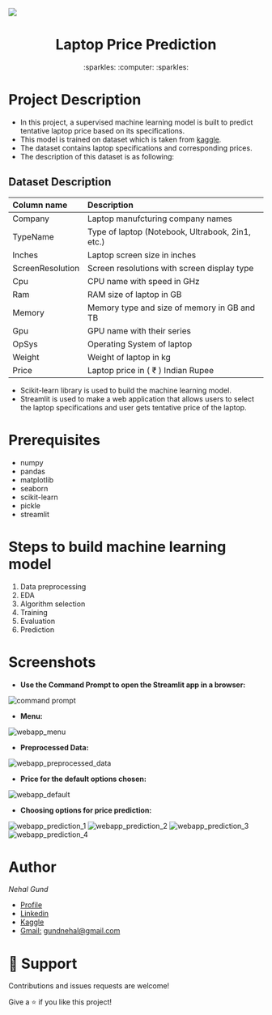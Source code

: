 ![](https://komarev.com/ghpvc/?username=Laptop-Price-Prediction&style=plstic&label=Repository+Views)

<h1 align="center"> Laptop Price Prediction </h1>

<p align="center">:sparkles: :computer: :sparkles:</p>

# Project Description

- In this project, a supervised machine learning model is built to predict tentative laptop price based on its specifications.
- This model is trained on dataset which is taken from [kaggle](https://www.kaggle.com/datasets/aggle6666/laptop-price-prediction-dataset).
- The dataset contains laptop specifications and corresponding prices.
- The description of this dataset is as following:

## Dataset Description
| Column name      | Description                                                |
| :----------------| :----------------------------------------------------------|
| Company          | Laptop manufcturing company names                          |
| TypeName         | Type of laptop (Notebook, Ultrabook, 2in1, etc.) |
| Inches           | Laptop screen size in inches                               |
| ScreenResolution | Screen resolutions with screen display type                |
| Cpu              | CPU name with speed in GHz                                 |
| Ram              | RAM size of laptop  in GB                                  |
| Memory           | Memory type and size of memory in GB and TB                |
| Gpu              | GPU name with their series                                 |
| OpSys            | Operating System of laptop                                 |
| Weight           | Weight of laptop in kg                                     |
| Price            | Laptop price in ( ₹ ) Indian Rupee                         |

- Scikit-learn library is used to build the machine learning model.
- Streamlit is used to make a web application that allows users to select the laptop specifications and user gets tentative price of the laptop.

# Prerequisites
- numpy
- pandas
- matplotlib
- seaborn
- scikit-learn
- pickle
- streamlit

# Steps to build machine learning model
1. Data preprocessing
2. EDA
3. Algorithm selection
4. Training
5. Evaluation
6. Prediction

# Screenshots
- **Use the Command Prompt to open the Streamlit app in a browser:**

![command prompt](https://user-images.githubusercontent.com/108085377/206888662-c587a971-c556-4aa7-b3a7-b9e3f8a3f228.PNG)

- **Menu:**

![webapp_menu](https://user-images.githubusercontent.com/108085377/206888685-3042599c-31fd-4c43-9b13-d27c92fbe11c.PNG)

- **Preprocessed Data:**

![webapp_preprocessed_data](https://user-images.githubusercontent.com/108085377/206888691-75de4495-a55b-49ca-bfb1-a80c9b1f3e4d.PNG)

- **Price for the default options chosen:**

![webapp_default](https://user-images.githubusercontent.com/108085377/206888696-fa591d38-0c60-4df2-b9d4-4f6e73554cc2.PNG)

- **Choosing options for price prediction:**

![webapp_prediction_1](https://user-images.githubusercontent.com/108085377/206888701-c01aafeb-b5d1-4287-ab88-0987a2f1d604.PNG)
![webapp_prediction_2](https://user-images.githubusercontent.com/108085377/206888703-6f1ef4f0-e115-48fd-82ac-2e0528433496.PNG)
![webapp_prediction_3](https://user-images.githubusercontent.com/108085377/206888705-9647dfed-6477-4764-ae28-b40a7f59c0e1.PNG)
![webapp_prediction_4](https://user-images.githubusercontent.com/108085377/206888708-8692aba5-4337-4fc3-b553-08a976725955.PNG)

# Author

*Nehal Gund*

- [Profile](https://github.com/NehalGund "Nehal Gund")
- [Linkedin](https://www.linkedin.com/in/nehal-gund/)
- [Kaggle](https://www.kaggle.com/code/nehalgund/laptop-price-prediction-notebook)
- [Gmail:](mailto:gundnehal@gmail.com) gundnehal@gmail.com


# 🤝 Support

Contributions and issues requests are welcome!

Give a :star: if you like this project!
